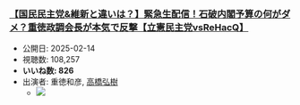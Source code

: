 ### [【国民民主党&維新と違いは？】緊急生配信！石破内閣予算の何がダメ？重徳政調会長が本気で反撃【立憲民主党vsReHacQ】](https://www.youtube.com/watch?v=26pk3dR-ctM)
-   公開日: 2025-02-14
-   視聴数: 108,257
-   **いいね数: 826**
-   出演者: 重徳和彦, [高橋弘樹](/rehacq_fan/people/高橋弘樹 "wikilink")
    - [![](https://img.youtube.com/vi/26pk3dR-ctM/hqdefault.jpg)](https://www.youtube.com/watch?v=26pk3dR-ctM)
